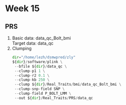 # Week 15

## PRS
1. Basic data: data_qc_Bolt_bmi   
   Target data: data_qc   
2. Clumping
   ```python
   dir="/home/lezh/dsmwpred/zly"
   ${dir}/software/plink \
    --bfile ${dir}/data_qc \
    --clump-p1 1 \
    --clump-r2 0.1 \
    --clump-kb 250 \
    --clump ${dir}/Real_Traits/bmi/data_qc_Bolt_bmi \
    --clump-snp-field SNP \
    --clump-field P_BOLT_LMM \
    --out ${dir}/Real_Traits/PRS/data_qc
   ```